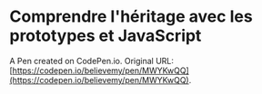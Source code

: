 # Comprendre l'héritage avec les prototypes et JavaScript

A Pen created on CodePen.io. Original URL: [https://codepen.io/believemy/pen/MWYKwQQ](https://codepen.io/believemy/pen/MWYKwQQ).


